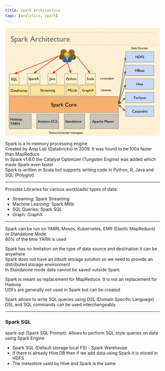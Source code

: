 ```yaml
---
title: Spark Architecture
tags: [analytics, spark]
---
```


![Spark Architecture|500](images/spark-architecture.png)

Spark is a In-memory processing engine  
Created by Amp Lab (Databricks) in 2009. It was found to be 100x faster than MapReduce  
In Spark v1.6.0 the Catalyst Optimizer (Tungsten Engine) was added which made Spark even faster  
Spark is written in Scala but supports writing code in Python, R, Java and SQL (Polyglot)

---

Provides Libraries for various workloads/ types of data:

* Streaming: Spark Streaming
* Machine Learning: Spark Mllib
* SQL Queries: Spark SQL
* Graph: GraphX

---

Spark can be run on YARN, Mesos, Kubernetes, EMR (Elastic MapReduce) or Standalone Mode  
80% of the time YARN is used

Spark has no limitation on the type of data source and destination it can be anywhere  
Spark does not have an inbuilt storage solution so we need to provide an distributed storage environment  
In Standalone mode data cannot be saved outside Spark

Spark is meant as replacement for MapReduce. It is not an replacement for Hadoop  
UDFs are generally not used in Spark but can be created

Spark allows to write SQL queries using DSL (Domain Specific Language)  
DSL and SQL commands can be used interchangeably

---

### Spark SQL

spark-sql (Spark SQL Prompt): Allows to perform SQL style queries on data using Spark Engine 

* Spark SQL (Default storage local FS) - Spark Warehouse
* If there is already Hive DB then if we add data using Spark it is stored in HDFS
* The metastore used by Hive and Spark is the same